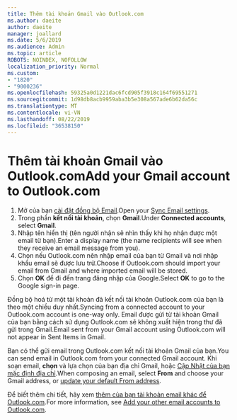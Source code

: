 ```yaml
---
title: Thêm tài khoản Gmail vào Outlook.com
ms.author: daeite
author: daeite
manager: joallard
ms.date: 5/6/2019
ms.audience: Admin
ms.topic: article
ROBOTS: NOINDEX, NOFOLLOW
localization_priority: Normal
ms.custom:
- "1820"
- "9000236"
ms.openlocfilehash: 59325a0d1221dac6fcd905f3918c164f69551271
ms.sourcegitcommit: 1d98db8acb9959aba3b5e308a567ade6b62da56c
ms.translationtype: MT
ms.contentlocale: vi-VN
ms.lasthandoff: 08/22/2019
ms.locfileid: "36538150"
---
```

# <a name="add-your-gmail-account-to-outlookcom"></a><span data-ttu-id="1da11-102">Thêm tài khoản Gmail vào Outlook.com</span><span class="sxs-lookup"><span data-stu-id="1da11-102">Add your Gmail account to Outlook.com</span></span>

1. <span data-ttu-id="1da11-103">Mở của bạn [cài đặt đồng bộ Email](https://go.microsoft.com/fwlink/?linkid=875264).</span><span class="sxs-lookup"><span data-stu-id="1da11-103">Open your [Sync Email settings](https://go.microsoft.com/fwlink/?linkid=875264).</span></span>
2. <span data-ttu-id="1da11-104">Trong phần **kết nối tài khoản**, chọn **Gmail**.</span><span class="sxs-lookup"><span data-stu-id="1da11-104">Under **Connected accounts**, select **Gmail**.</span></span>
3. <span data-ttu-id="1da11-105">Nhập tên hiển thị (tên người nhận sẽ nhìn thấy khi họ nhận được một email từ bạn).</span><span class="sxs-lookup"><span data-stu-id="1da11-105">Enter a display name (the name recipients will see when they receive an email message from you).</span></span>
4. <span data-ttu-id="1da11-106">Chọn nếu Outlook.com nên nhập email của bạn từ Gmail và nơi nhập khẩu email sẽ được lưu trữ.</span><span class="sxs-lookup"><span data-stu-id="1da11-106">Choose if Outlook.com should import your email from Gmail and where imported email will be stored.</span></span>
5. <span data-ttu-id="1da11-107">Chọn **OK** để đi đến trang đăng nhập của Google.</span><span class="sxs-lookup"><span data-stu-id="1da11-107">Select **OK** to go to the Google sign-in page.</span></span>

<span data-ttu-id="1da11-108">Đồng bộ hoá từ một tài khoản đã kết nối tài khoản Outlook.com của bạn là theo một chiều duy nhất.</span><span class="sxs-lookup"><span data-stu-id="1da11-108">Syncing from a connected account to your Outlook.com account is one-way only.</span></span> <span data-ttu-id="1da11-109">Email được gửi từ tài khoản Gmail của bạn bằng cách sử dụng Outlook.com sẽ không xuất hiện trong thư đã gửi trong Gmail.</span><span class="sxs-lookup"><span data-stu-id="1da11-109">Email sent from your Gmail account using Outlook.com will not appear in Sent Items in Gmail.</span></span>

<span data-ttu-id="1da11-110">Bạn có thể gửi email trong Outlook.com kết nối tài khoản Gmail của bạn.</span><span class="sxs-lookup"><span data-stu-id="1da11-110">You can send email in Outlook.com from your connected Gmail account.</span></span> <span data-ttu-id="1da11-111">Khi soạn email, **chọn** và lựa chọn của bạn địa chỉ Gmail, hoặc [Cập Nhật của bạn mặc định địa chỉ](https://go.microsoft.com/fwlink/?linkid=875264).</span><span class="sxs-lookup"><span data-stu-id="1da11-111">When composing an email, select **From** and choose your Gmail address, or [update your default From address](https://go.microsoft.com/fwlink/?linkid=875264).</span></span>

<span data-ttu-id="1da11-112">Để biết thêm chi tiết, hãy xem [thêm của bạn tài khoản email khác để Outlook.com](https://support.office.com/article/c5224df4-5885-4e79-91ba-523aa743f0ba?wt.mc_id=Office_Outlook_com_Alchemy).</span><span class="sxs-lookup"><span data-stu-id="1da11-112">For more information, see [Add your other email accounts to Outlook.com](https://support.office.com/article/c5224df4-5885-4e79-91ba-523aa743f0ba?wt.mc_id=Office_Outlook_com_Alchemy).</span></span>